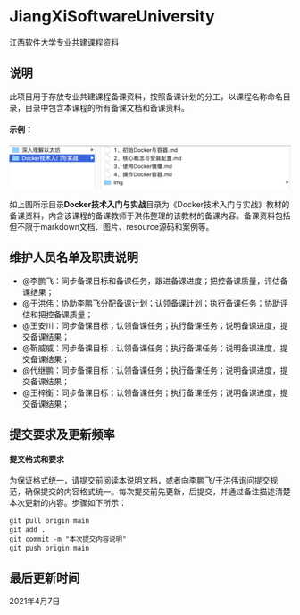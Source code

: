 # JiangXiSoftwareUniversity
江西软件大学专业共建课程资料

## 说明
此项目用于存放专业共建课程备课资料，按照备课计划的分工，以课程名称命名目录，目录中包含本课程的所有备课文档和备课资料。

#### 示例：

![](./img/WX20210407-154509@2x.png)

如上图所示目录**Docker技术入门与实战**目录为《Docker技术入门与实战》教材的备课资料，内含该课程的备课教师于洪伟整理的该教材的备课内容。备课资料包括但不限于markdown文档、图片、resource源码和案例等。

## 维护人员名单及职责说明

* @李鹏飞：同步备课目标和备课任务，跟进备课进度；把控备课质量，评估备课结果；
* @于洪伟：协助李鹏飞分配备课计划；认领备课计划；执行备课任务；协助评估和把控备课质量；
* @王安川：同步备课目标；认领备课任务；执行备课任务；说明备课进度，提交备课结果；
* @靳威威：同步备课目标；认领备课任务；执行备课任务；说明备课进度，提交备课结果；
* @代继鹏：同步备课目标；认领备课任务；执行备课任务；说明备课进度，提交备课结果；
* @王梓衡：同步备课目标；认领备课任务；执行备课任务；说明备课进度，提交备课结果；

## 提交要求及更新频率

#### 提交格式和要求

为保证格式统一，请提交前阅读本说明文档，或者向李鹏飞/于洪伟询问提交规范，确保提交的内容格式统一。每次提交前先更新，后提交，并通过备注描述清楚本次更新的内容。步骤如下所示：

```
git pull origin main
git add .
git commit -m "本次提交内容说明"
git push origin main
```



## 最后更新时间
2021年4月7日

